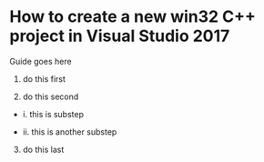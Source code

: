 # How to create a new win32 C++ project in Visual Studio 2017 

Guide goes here

1. do this first 

2. do this second 

- i. this is substep 

- ii. this is another substep 

3. do this last
